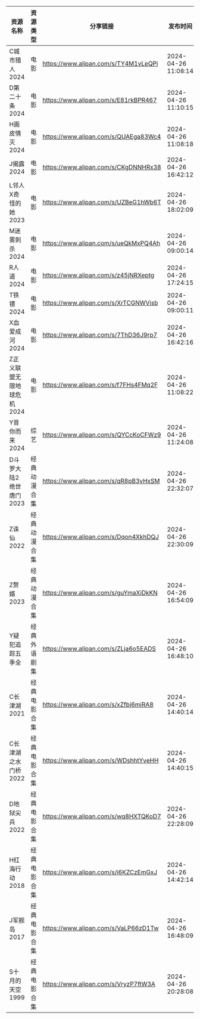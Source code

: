 | 资源名称            | 资源类型   | 分享链接                                 | 发布时间                |
| --------------- | ------ | ------------------------------------ | ------------------- |
| C城市猎人2024       | 电影     | https://www.alipan.com/s/TY4M1vLeQPi | 2024-04-26 11:08:14 |
| D第二十条2024       | 电影     | https://www.alipan.com/s/E81rkBPR467 | 2024-04-26 11:10:15 |
| H画皮情灭2024       | 电影     | https://www.alipan.com/s/QUAEga83Wc4 | 2024-04-26 11:08:18 |
| J揭露2024         | 电影     | https://www.alipan.com/s/CKgDNNHRx38 | 2024-04-26 16:42:12 |
| L邻人X奇怪的她2023    | 电影     | https://www.alipan.com/s/UZBeG1hWb6T | 2024-04-26 18:02:09 |
| M迷雾刺杀2024       | 电影     | https://www.alipan.com/s/ueQkMxPQ4Ah | 2024-04-26 09:00:14 |
| R人道2024         | 电影     | https://www.alipan.com/s/z45jNRXeptg | 2024-04-26 17:24:15 |
| T铁镖2024         | 电影     | https://www.alipan.com/s/XrTCGNWVisb | 2024-04-26 09:00:11 |
| X血爱成河2024       | 电影     | https://www.alipan.com/s/7ThD36J9rp7 | 2024-04-26 16:42:16 |
| Z正义联盟无限地球危机2024 | 电影     | https://www.alipan.com/s/f7FHs4FMq2F | 2024-04-26 11:08:22 |
| Y音你而来2024       | 综艺     | https://www.alipan.com/s/QYCcKoCFWz9 | 2024-04-26 11:24:08 |
| D斗罗大陆2绝世唐门2023  | 经典动漫合集 | https://www.alipan.com/s/qR8pB3vHxSM | 2024-04-26 22:32:07 |
| Z诛仙2022         | 经典动漫合集 | https://www.alipan.com/s/Dqon4XkhDQJ | 2024-04-26 22:30:09 |
| Z赘婿2023         | 经典动漫合集 | https://www.alipan.com/s/guYmaXiDkKN | 2024-04-26 16:54:09 |
| Y疑犯追踪五季全        | 经典外语剧集 | https://www.alipan.com/s/ZLja6o5EADS | 2024-04-26 16:48:10 |
| C长津湖2021        | 经典电影合集 | https://www.alipan.com/s/xZfbj6mjRA8 | 2024-04-26 14:40:14 |
| C长津湖之水门桥2022    | 经典电影合集 | https://www.alipan.com/s/WDshhtYveHH | 2024-04-26 14:40:15 |
| D地狱尖兵2022       | 经典电影合集 | https://www.alipan.com/s/wq8HXTQKoD7 | 2024-04-26 22:28:09 |
| H红海行动2018       | 经典电影合集 | https://www.alipan.com/s/i6KZCzEmGxJ | 2024-04-26 14:42:14 |
| J军舰岛2017        | 经典电影合集 | https://www.alipan.com/s/VaLP66zD1Tw | 2024-04-26 16:48:09 |
| S十月的天空1999      | 经典电影合集 | https://www.alipan.com/s/VryzP7ftW3A | 2024-04-26 20:28:08 |
